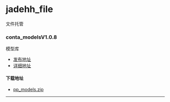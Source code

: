 # jadehh_file
文件托管
### conta_modelsV1.0.8
模型库
* [发布地址](https://github.com/jadehh/ContainerOCR/releases/tag/conta_modelsV1.0.8)
* [详细地址](https://github.com/jadehh/jadehh_file/releases/tag/conta_modelsV1.0.8)
#### 下载地址
* [pp_models.zip](https://gh.con.sh/https://github.com/jadehh/jadehh_file/releases/download/conta_modelsV1.0.8/pp_models.zip)
---